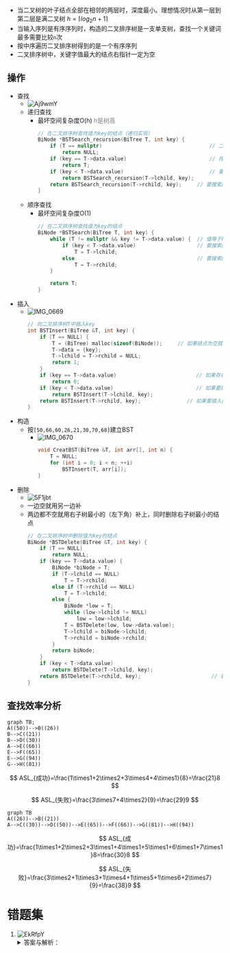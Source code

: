 - 当二叉树的叶子结点全部在相邻的两层时，深度最小。理想情况时从第一层到第二层是满二叉树 $h=\lceil log_2n+1 \rceil$
- 当输入序列是有序序列时，构造的二叉排序树是一支单支树，查找一个关键词最多需要比较`n`次
- 按中序遍历二叉排序树得到的是一个有序序列
- 二叉排序树中，关键字值最大的结点右指针一定为空

## 操作

- 查找
    - ![Aj9wmY](https://cdn.staticaly.com/gh/tippye/PicCloud@master/uPic/2023/01/03/Aj9wmY.png)
    - 递归查找
        - 最坏空间复杂度O(h) <font color="grey">h是树高</font>
            ```c++
            // 在二叉排序树查找值为key的结点（递归实现）  
            BiNode *BSTSearch_recursion(BiTree T, int key) {  
                if (T == nullptr)                                   // 二叉排序树中没有对应的值最后会变成空指针  
                    return NULL;  
                if (key == T->data.value)                           // 找到对应值为key的结点，返回当前结点  
                    return T;  
                if (key < T->data.value)                            // 要搜索的值比当前结点的值小，搜索左子结点  
                    return BSTSearch_recursion(T->lchild, key);  
                return BSTSearch_recursion(T->rchild, key);     // 要搜索的值比当前结点的值大，搜索右子结点  
            }
            ```
    - 顺序查找
        - 最坏空间复杂度O(1)
            ```c++
            // 在二叉排序树查找值为key的结点  
            BiNode *BSTSearch(BiTree T, int key) {  
                while (T != nullptr && key != T->data.value) {  // 值等于key就会跳过循环内的操作直接返回对应结点  
                    if (key < T->data.value)                    // 要搜索的值比当前结点的值小，指针变成左子结点  
                        T = T->lchild;  
                    else                                        // 要搜索的值比当前结点的值大，指针变成右子结点  
                        T = T->rchild;  
                }  
          
                return T;
            }
            ```
- 插入
    - ![IMG_0669](https://cdn.staticaly.com/gh/tippye/PicCloud@master/uPic/2023/01/03/IMG_0669.jpg)
      ```c++
      // 向二叉排序树T中插入key  
      int BSTInsert(BiTree &T, int key) {  
          if (T == NULL) {  
              T = (BiTree) malloc(sizeof(BiNode));     // 如果结点为空就新建一个结点  
              T->data = {key};  
              T->lchild = T->rchild = NULL;  
              return 1;  
          }  
          if (key == T->data.value)                          // 如果存在一个一样的结点就跳过  
              return 0;  
          if (key < T->data.value)                           // 如果要插入的值key比当前结点的值小就插入左子结点  
              return BSTInsert(T->lchild, key);  
          return BSTInsert(T->rchild, key);               // 如果要插入的值key比当前结点的值大就插入右子结点  
      }
      ```
- 构造
    - 按`[50,66,60,26,21,30,70,68]`建立BST
        - ![IMG_0670](https://cdn.staticaly.com/gh/tippye/PicCloud@master/uPic/2023/01/03/IMG_0670.jpg)
          ```c++
          void CreatBST(BiTree &T, int arr[], int n) {  
              T = NULL;  
              for (int i = 0; i < n; ++i)  
                  BSTInsert(T, arr[i]);  
          }
          ```
- 删除
    - ![5F1jbt](https://cdn.staticaly.com/gh/tippye/PicCloud@master/uPic/2023/01/04/5F1jbt.png)
    - 一边空就用另一边补
    - 两边都不空就用右子树最小的（左下角）补上，同时删除右子树最小的结点
      ```c++
      // 在二叉排序树中删除值为key的结点  
      BiNode *BSTDelete(BiTree &T, int key) {  
          if (T == NULL)                                              // 没有要被删除的结点  
              return NULL;  
          if (key == T->data.value) {                                 // 找到要被删除的结点  
              BiNode *biNode = T;                                         // biNode用来存放要被删除的结点  
              if (T->lchild == NULL)                                      // 左子树为空就把当前结点变成右子结点  
                  T = T->rchild;  
              else if (T->rchild == NULL)                                 // 右子树为空就把当前结点变成左子结点  
                  T = T->lchild;  
              else {                                                      // 左右子树都不为空就把右子树的最小结点放到当前结点位置，删除右子树最小结点  
                  BiNode *low = T;                                            // low用来存放右子树最小结点  
                  while (low->lchild != NULL)                                 // 右子树左下角为最小结点  
                      low = low->lchild;  
                  T = BSTDelete(low, low->data.value);                // 删除右子树最小结点，并将当前位置变为右子树最小结点  
                  T->lchild = biNode->lchild;                                 // 当前结点的左右子树指针修改为原结点指针  
                  T->rchild = biNode->rchild;  
              }  
              return biNode;  
          }  
          if (key < T->data.value)                                    // 要删除的值比当前结点值小，去左子树找  
              return BSTDelete(T->lchild, key);  
          return BSTDelete(T->rchild, key);                       // 要删除的值比当前结点值大，去右子树找  
      }
      ```

## 查找效率分析

```mermaid
graph TB;
A((50))-->B((26))
B-->C((21))
B-->D((30))
A-->E((66))
E-->F((65))
E-->G((94))
G-->H((81))
```

$$
ASL_{成功}=\frac{1\times1+2\times2+3\times4+4\times1}{8}=\frac{21}8
$$

$$
ASL_{失败}=\frac{3\times7+4\times2}{9}=\frac{29}9
$$

```mermaid
graph TB
A((26))-->B((21))
A-->C((30))-->D((50))-->E((65))-->F((66))-->G((81))-->H((94))
```

$$
ASL_{成功}=\frac{1\times1+2\times2+3\times1+4\times1+5\times1+6\times1+7\times1}8=\frac{30}8
$$

$$
ASL_{失败}=\frac{3\times2+1\times3+1\times4+1\times5+1\times6+2\times7}{9}=\frac{38}9
$$

# 错题集

1. ![EkRfpY](https://cdn.staticaly.com/gh/tippye/PicCloud@master/uPic/2023/01/14/EkRfpY.png)
   <details>
   <summary>答案与解析：</summary>
   <br />
   答案： D
   <br />
   解析：<br />
    当二叉排序树所有结点都在一边时（单支树）查找比较次数最多，需要n次<br/>
    n>log<sub>2</sub>n+1

  </details>
